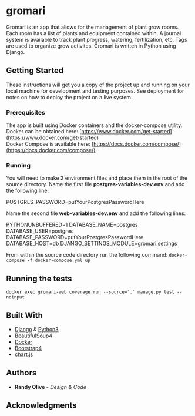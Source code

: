 # gromari

Gromari is an app that allows for the management of plant grow rooms. Each room has a list of plants and equipment contained within. A journal system is available to track plant progress, watering, fertilization, etc. Tags are used to organize grow activites. Gromari is written in Python using Django.

## Getting Started

These instructions will get you a copy of the project up and running on your local machine for development and testing purposes. See deployment for notes on how to deploy the project on a live system.

### Prerequisites

The app is built using Docker containers and the docker-compose utility.  
Docker can be obtained here: [https://www.docker.com/get-started](https://www.docker.com/get-started)  
Docker Compose is available here: [https://docs.docker.com/compose/](https://docs.docker.com/compose/)

### Running

You will need to make 2 environment files and place them in the root of the source directory. Name the first file **postgres-variables-dev.env** and add the following line:

POSTGRES_PASSWORD=putYourPostgresPasswordHere

Name the second file **web-variables-dev.env** and add the following lines:

PYTHONUNBUFFERED=1
DATABASE_NAME=postgres
DATABASE_USER=postgres
DATABASE_PASSWORD=putYourPostgresPasswordHere
DATABASE_HOST=db
DJANGO_SETTINGS_MODULE=gromari.settings

From within the source code directory run the following command:
`docker-compose -f docker-compose.yml up`

## Running the tests

`docker exec gromari-web coverage run --source='.' manage.py test --noinput`

## Built With

* [Django](https://www.djangoproject.com/) & [Python3](https://www.python.org/)
* [BeautifulSoup4](https://www.crummy.com/software/BeautifulSoup/)
* [Docker](https://www.docker.com/)
* [Bootstrap4](https://getbootstrap.com/)
* [chart.js](https://www.chartjs.org/)

## Authors

* **Randy Olive** - *Design & Code*

## Acknowledgments
